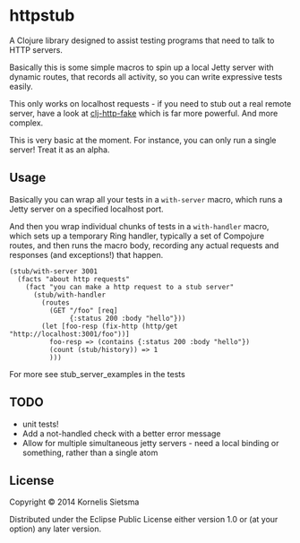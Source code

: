 # httpstub

A Clojure library designed to assist testing programs that need to talk to HTTP servers.

Basically this is some simple macros to spin up a local Jetty server with dynamic routes, that records all activity, so you can
write expressive tests easily.

This only works on localhost requests - if you need to stub out a real remote server, have a look at [clj-http-fake](https://github.com/myfreeweb/clj-http-fake) which is far more powerful.  And more complex.

This is very basic at the moment.  For instance, you can only run a single server!  Treat it as an alpha.

## Usage

Basically you can wrap all your tests in a `with-server` macro, which runs a Jetty server on a specified localhost port.

And then you wrap individual chunks of tests in a `with-handler` macro, which sets up a temporary Ring handler, typically a set of
Compojure routes, and then runs the macro body, recording any actual requests and responses (and exceptions!) that happen.

~~~
(stub/with-server 3001
  (facts "about http requests"
    (fact "you can make a http request to a stub server"
      (stub/with-handler
        (routes
          (GET "/foo" [req]
               {:status 200 :body "hello"}))
        (let [foo-resp (fix-http (http/get "http://localhost:3001/foo"))]
          foo-resp => (contains {:status 200 :body "hello"})
          (count (stub/history)) => 1
          )))
~~~

For more see stub_server_examples in the tests

## TODO

* unit tests!
* Add a not-handled check with a better error message
* Allow for multiple simultaneous jetty servers - need a local binding or something, rather than a single atom

## License

Copyright © 2014 Kornelis Sietsma

Distributed under the Eclipse Public License either version 1.0 or (at
your option) any later version.
